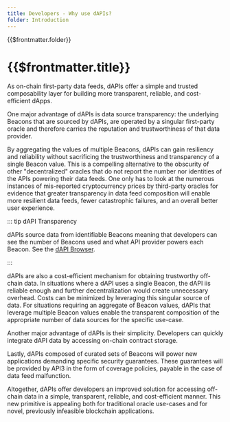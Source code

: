 ```yaml
---
title: Developers - Why use dAPIs?
folder: Introduction
---
```


<TitleSpan>{{$frontmatter.folder}}</TitleSpan>

# {{$frontmatter.title}}

<VersionWarning/>

<!--TocHeader />
<TOC class="table-of-contents" :include-level="[2,3]" /-->

As on-chain first-party data feeds, dAPIs offer a simple and trusted
composability layer for building more transparent, reliable, and cost-efficient
dApps.

One major advantage of dAPIs is data source transparency: the underlying Beacons
that are sourced by dAPIs, are operated by a singular first-party oracle and
therefore carries the reputation and trustworthiness of that data provider.

By aggregating the values of multiple Beacons, dAPIs can gain resiliency and
reliability without sacrificing the trustworthiness and transparency of a single
Beacon value. This is a compelling alternative to the obscurity of other
"decentralized" oracles that do not report the number nor identities of the APIs
powering their data feeds. One only has to look at the numerous instances of
mis-reported cryptocurrency prices by third-party oracles for evidence that
greater transparency in data feed composition will enable more resilient data
feeds, fewer catastrophic failures, and an overall better user experience.

::: tip dAPI Transparency

dAPIs source data from identifiable Beacons meaning that developers can see the
number of Beacons used and what API provider powers each Beacon. See the
[dAPI Browser](../reference/beacon-browser.md).

:::

dAPIs are also a cost-efficient mechanism for obtaining trustworthy off-chain
data. In situations where a dAPI uses a single Beacon, the dAPI iis reliable
enough and further decentralization would create unnecessary overhead. Costs can
be minimized by leveraging this singular source of data. For situations
requiring an aggregate of Beacon values, dAPIs that leverage multiple Beacon
values enable the transparent composition of the appropriate number of data
sources for the specific use-case.

Another major advantage of dAPIs is their simplicity. Developers can quickly
integrate dAPI data by accessing on-chain contract storage.

Lastly, dAPIs composed of curated sets of Beacons will power new applications
demanding specific security guarantees. These guarantees will be provided by
API3 in the form of coverage policies, payable in the case of data feed
malfunction.

Altogether, dAPIs offer developers an improved solution for accessing off-chain
data in a simple, transparent, reliable, and cost-efficient manner. This new
primitive is appealing both for traditional oracle use-cases and for novel,
previously infeasible blockchain applications.
